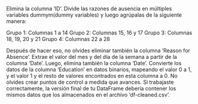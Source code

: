 Elimina la columna ‘ID’.
Divide las razones de ausencia en múltiples variables dummym(dummy variables) y luego agrúpalas de la siguiente manera:

Grupo 1: Columnas 1 a 14
Grupo 2: Columnas 15, 16 y 17
Grupo 3: Columnas 18, 19, 20 y 21
Grupo 4: Columnas 22 a 28

Después de hacer eso, no olvides eliminar también la columna ‘Reason for Absence’.
Extrae el valor del mes y del día de la semana a partir de la columna ‘Date’. Luego, elimina también la columna ‘Date’.
Convierte los datos de la columna ‘Education’ en datos binarios, mapeando el valor 0 a 1, y el valor 1 y el resto de valores encontrados en esta columna a 0.
No olvides crear puntos de control a medida que avances. Si trabajaste correctamente, la versión final de tu DataFrame debería contener los mismos datos que los almacenados en el archivo ‘df-cleaned.csv’.

